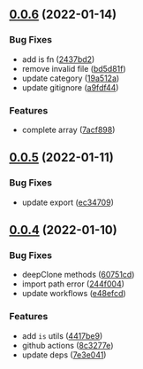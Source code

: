 ## [0.0.6](https://github.com/chris-zhu/utils/compare/v0.0.5...v0.0.6) (2022-01-14)


### Bug Fixes

* add is fn ([2437bd2](https://github.com/chris-zhu/utils/commit/2437bd254461833e855b3475af174eb0e5ad348a))
* remove invalid file ([bd5d81f](https://github.com/chris-zhu/utils/commit/bd5d81f1430d72828504cff7cc89e28f480d4ea6))
* update category ([19a512a](https://github.com/chris-zhu/utils/commit/19a512a8795cb954fb2e6e5162fb0658a1547cc7))
* update gitignore ([a9fdf44](https://github.com/chris-zhu/utils/commit/a9fdf449729f660dad3d70822ec1af8b185d80e1))


### Features

* complete array ([7acf898](https://github.com/chris-zhu/utils/commit/7acf89844edc3713a1db10975bfe8d3f1037cef0))



## [0.0.5](https://github.com/chris-zhu/utils/compare/v0.0.4...v0.0.5) (2022-01-11)


### Bug Fixes

* update export ([ec34709](https://github.com/chris-zhu/utils/commit/ec34709582068db322f5b155e7ab6568031a4604))



## [0.0.4](https://github.com/chris-zhu/utils/compare/7e3e04178ae9292a6d0aa1b97bcacd1079ce098b...v0.0.4) (2022-01-10)


### Bug Fixes

* deepClone methods ([60751cd](https://github.com/chris-zhu/utils/commit/60751cd6ce1c6c92666e7182834b1b740bf94ccd))
* import path error ([244f004](https://github.com/chris-zhu/utils/commit/244f0043ccdf5595d8af1d5b608bc6b20165818f))
* update workflows ([e48efcd](https://github.com/chris-zhu/utils/commit/e48efcd0bfc931eaea71c57d0d44df19995582c5))


### Features

* add `is` utils ([4417be9](https://github.com/chris-zhu/utils/commit/4417be952b216719fdd2a07ceb8509c94b2710ab))
* github actions ([8c3277e](https://github.com/chris-zhu/utils/commit/8c3277e95e298ba83a5aaa733c0971cfb4eedb92))
* update deps ([7e3e041](https://github.com/chris-zhu/utils/commit/7e3e04178ae9292a6d0aa1b97bcacd1079ce098b))



